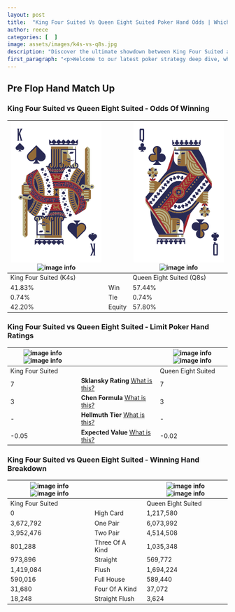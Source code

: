 ```yaml
---
layout: post
title:  "King Four Suited Vs Queen Eight Suited Poker Hand Odds | Which Is The Better Hand In Poker? A Complete Guide"
author: reece
categories: [  ]
image: assets/images/k4s-vs-q8s.jpg
description: "Discover the ultimate showdown between King Four Suited and Queen Eight Suited in poker! Uncover the odds, strategies, and scenarios where one hand triumphs over the other. Get ready to up your poker game with this thrilling analysis."
first_paragraph: "<p>Welcome to our latest poker strategy deep dive, where we're pitting two distinct hands against each other in a high-stakes showdown: King Four Suited vs Queen Eight Suited.</p><p>In the dynamic world of poker, every decision counts, and knowing which hand holds the upper hand is key to your success at the table.</p><p>In this article, we'll dissect these two hands, explore the scenarios where one dominates the other, and equip you with the knowledge to make strategic choices that can tip the odds in your favor.</p><p>Get ready to unravel the intriguing dynamics of these poker hands and elevate your game to new heights.</p>"
---
```




[comment]: # (sp0)

## Pre Flop Hand Match Up

<div class="table hand-ratings" markdown="1"> 



### King Four Suited vs Queen Eight Suited - Odds Of Winning


    
| ![image info](assets/images/hand1/k.png) ![image info](assets/images/hand1/4s.png) |  | ![image info](assets/images/hand2/q.png) ![image info](assets/images/hand2/8s.png) |
| -------- | -------- | -------- |
| King Four Suited (K4s) |  | Queen Eight Suited (Q8s) |
| 41.83% | Win | 57.44% |
| 0.74% | Tie | 0.74% |
| 42.20% | Equity | 57.80% |




[comment]: # (sp1)



### King Four Suited vs Queen Eight Suited - Limit Poker Hand Ratings


    
| ![image info](https://www.riverpairs.com/assets/images/hand1/k.png) ![image info](https://www.riverpairs.com/assets/images/hand1/4s.png) |  | ![image info](https://www.riverpairs.com/assets/images/hand2/q.png) ![image info](https://www.riverpairs.com/assets/images/hand2/8s.png) |
| -------- | -------- | -------- |
| King Four Suited |  | Queen Eight Suited |
| 7 | **Sklansky Rating** [What is this?](/sklansky-rating-explained) | 7 |
| 3 | **Chen Formula** [What is this?](/chen-formula-explained) | 3 |
| - | **Hellmuth Tier** [What is this?](/Hellmuth-tier-explained) | - |
| -0.05 | **Expected Value** [What is this?](/expected-value-explained) | -0.02 |




[comment]: # (sp2)



### King Four Suited vs Queen Eight Suited - Winning Hand Breakdown


    
| ![image info](https://www.riverpairs.com/assets/images/hand1/k.png) ![image info](https://www.riverpairs.com/assets/images/hand1/4s.png) |  | ![image info](https://www.riverpairs.com/assets/images/hand2/q.png) ![image info](https://www.riverpairs.com/assets/images/hand2/8s.png) |
| -------- | -------- | -------- |
| King Four Suited |  | Queen Eight Suited |
| 0 | High Card | 1,217,580 |
| 3,672,792 | One Pair | 6,073,992 |
| 3,952,476 | Two Pair | 4,514,508 |
| 801,288 | Three Of A Kind | 1,035,348 |
| 973,896 | Straight | 569,772 |
| 1,419,084 | Flush | 1,694,224 |
| 590,016 | Full House | 589,440 |
| 31,680 | Four Of A Kind | 37,072 |
| 18,248 | Straight Flush | 3,624 |




[comment]: # (sp3)



</div>

[comment]: # (sp4)



[comment]: # (sp5)


